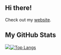 ## Hi there!
Check out my  <a href="https://ric-amorim.github.io/" target="_blank">website</a>.

## My GitHub Stats
<img src="https://github-readme-stats.vercel.app/api?username=ric-amorim&show_icons=true&theme=transparent&hide_rank=true&card_width=350px&hide_title=true&border_radius=0&hide_border=true"/>[![Top Langs](https://github-readme-stats.vercel.app/api/top-langs/?username=ric-amorim&theme=transparent&layout=compact&langs_count=8&card_width=350px&hide_title=true&border_radius=0&hide_border=true)](https://github.com/anuraghazra/github-readme-stats)

